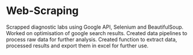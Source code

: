 # Web-Scraping


Scrapped diagnostic labs using Google API, Selenium and BeautifulSoup. Worked on optimisation of google search results. Created data pipelines to process raw data for further analysis. Created function to extract data, processed results and export them in excel for further use.
